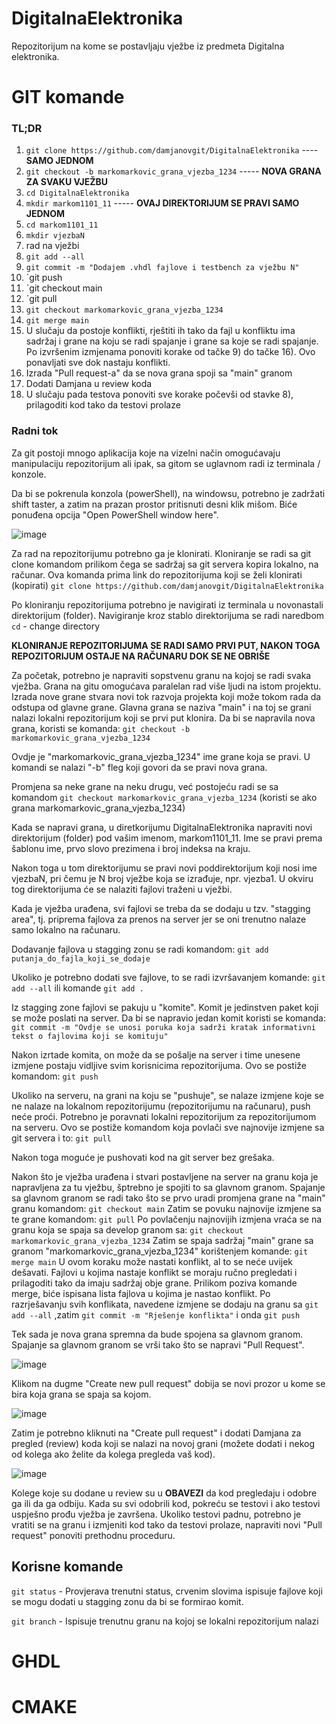 # DigitalnaElektronika

Repozitorijum na kome se postavljaju vježbe iz predmeta Digitalna elektronika.

# GIT komande

### TL;DR
1) `git clone https://github.com/damjanovgit/DigitalnaElektronika` ---- **SAMO JEDNOM**
2) `git checkout -b markomarkovic_grana_vjezba_1234` ----- **NOVA GRANA ZA SVAKU VJEŽBU**
3) `cd DigitalnaElektronika`
4) `mkdir markom1101_11` ----- **OVAJ DIREKTORIJUM SE PRAVI SAMO JEDNOM**
5) `cd markom1101_11`
6) `mkdir vjezbaN`
8) rad na vježbi
9) `git add --all`
10) `git commit -m "Dodajem .vhdl fajlove i testbench za vježbu N"`
11) `git push
12) `git checkout main
13) `git pull
14) `git checkout markomarkovic_grana_vjezba_1234`
15) `git merge main`
16) U slučaju da postoje konflikti, rještiti ih tako da fajl u konfliktu ima sadržaj i grane na koju se radi spajanje i grane sa koje se radi spajanje. Po izvršenim izmjenama ponoviti korake od tačke 9) do tačke 16). Ovo ponavljati sve dok nastaju konflikti.
17) Izrada "Pull request-a" da se nova grana spoji sa "main" granom
18) Dodati Damjana u review koda
19) U slučaju pada testova ponoviti sve korake počevši od stavke 8), prilagoditi kod tako da testovi prolaze

### Radni tok

Za git postoji mnogo aplikacija koje na vizelni način omogućavaju manipulaciju repozitorijum ali ipak, sa gitom se uglavnom radi iz terminala / konzole.

Da bi se pokrenula konzola (powerShell), na windowsu, potrebno je zadržati shift taster, a zatim na prazan prostor pritisnuti desni klik mišom. Biće ponuđena opcija "Open PowerShell window here".

![image](https://user-images.githubusercontent.com/45741417/227647736-b5087b78-d55f-4581-a69c-3ff9925a04b0.png)

Za rad na repozitorijumu potrebno ga je klonirati.
Kloniranje se radi sa git clone komandom prilikom čega se sadržaj sa git servera kopira lokalno, na računar.
Ova komanda prima link do repozitorijuma koji se želi klonirati (kopirati)
`git clone https://github.com/damjanovgit/DigitalnaElektronika`

Po kloniranju repozitorijuma potrebno je navigirati iz terminala u novonastali direktorijum (folder).
Navigiranje kroz stablo direktorijuma se radi naredbom `cd` - change directory

**KLONIRANJE REPOZITORIJUMA SE RADI SAMO PRVI PUT, NAKON TOGA REPOZITORIJUM OSTAJE NA RAČUNARU DOK SE NE OBRIŠE**

Za početak, potrebno je napraviti sopstvenu granu na kojoj se radi svaka vježba. Grana na gitu omogućava paralelan rad više ljudi na istom projektu. Izrada nove grane stvara novi tok razvoja projekta koji može tokom rada da odstupa od glavne grane. Glavna grana se naziva "main" i na toj se grani nalazi lokalni repozitorijum koji se prvi put klonira. Da bi se napravila nova grana, koristi se komanda:
`git checkout -b markomarkovic_grana_vjezba_1234`

Ovdje je "markomarkovic_grana_vjezba_1234" ime grane koja se pravi. U komandi se nalazi "-b" fleg koji govori da se pravi nova grana.

Promjena sa neke grane na neku drugu, već postojeću radi se sa komandom `git checkout markomarkovic_grana_vjezba_1234` (koristi se ako grana markomarkovic_grana_vjezba_1234)

Kada se napravi grana, u diretkorijumu DigitalnaElektronika napraviti novi direktorijum (folder) pod vašim imenom, markom1101_11. Ime se pravi prema šablonu ime, prvo slovo prezimena i broj indeksa na kraju.

Nakon toga u tom direktorijumu se pravi novi poddirektorijum koji nosi ime vjezbaN, pri čemu je N broj vježbe koja se izrađuje, npr. vjezba1.
U okviru tog direktorijuma će se nalaziti fajlovi traženi u vježbi.

Kada je vježba urađena, svi fajlovi se treba da se dodaju u tzv. "stagging area", tj. priprema fajlova za prenos na server jer se oni trenutno nalaze samo lokalno na računaru. 

Dodavanje fajlova u stagging zonu se radi komandom:
`git add putanja_do_fajla_koji_se_dodaje`

Ukoliko je potrebno dodati sve fajlove, to se radi izvršavanjem komande:
`git add --all`
ili komande
`git add .`

Iz stagging zone fajlovi se pakuju u "komite". Komit je jedinstven paket koji se može poslati na server.
Da bi se napravio jedan komit koristi se komanda:
`git commit -m "Ovdje se unosi poruka koja sadrži kratak informativni tekst o fajlovima koji se komituju"`

Nakon izrtade komita, on može da se pošalje na server i time unesene izmjene postaju vidljive svim korisnicima repozitorijuma.
Ovo se postiže komandom:
`git push`

Ukoliko na serveru, na grani na koju se "pushuje", se nalaze izmjene koje se ne nalaze na lokalnom repozitorijumu (repozitorijumu na računaru), push neće proći. Potrebno je poravnati lokalni repozitorijum za repozitorijumom na serveru. Ovo se postiže komandom koja povlači sve najnovije izmjene sa git servera i to:
`git pull`

Nakon toga moguće je pushovati kod na git server bez grešaka.

Nakon što je vježba urađena i stvari postavljene na server na granu koja je napravljena za tu vježbu, šptrebno je spojiti to sa glavnom granom. Spajanje sa glavnom granom se radi tako što se prvo uradi promjena grane na "main" granu komandom:
`git checkout main`
Zatim se povuku najnovije izmjene sa te grane komandom:
`git pull`
Po povlačenju najnovijih izmjena vraća se na granu koja se spaja sa develop granom sa:
`git checkout markomarkovic_grana_vjezba_1234`
Zatim se spaja sadržaj "main" grane sa granom "markomarkovic_grana_vjezba_1234" korištenjem komande:
`git merge main`
U ovom koraku može nastati konflikt, al to se neće uvijek dešavati. Fajlovi u kojima nastaje konflikt se moraju ručno pregledati i prilagoditi tako da imaju sadržaj obje grane. Prilikom poziva komande merge, biće ispisana lista fajlova u kojima je nastao konflikt. Po razrješavanju svih konflikata, navedene izmjene se dodaju na granu sa `git add --all` ,zatim `git commit -m "Rješenje konflikta"` i onda `git push`

Tek sada je nova grana spremna da bude spojena sa glavnom granom. Spajanje sa glavnom granom se vrši tako što se napravi "Pull Request".

![image](https://user-images.githubusercontent.com/45741417/227655498-f97fa96a-63c8-4953-8353-e89226ea141c.png)

Klikom na dugme "Create new pull request" dobija se novi prozor u kome se bira koja grana se spaja sa kojom. 

![image](https://user-images.githubusercontent.com/45741417/227655588-d822d640-c25a-4e83-9e19-d5729b7eef41.png)

Zatim je potrebno kliknuti na "Create pull request" i dodati Damjana za pregled (review) koda koji se nalazi na novoj grani (možete dodati i nekog od kolega ako želite da kolega pregleda vaš kod).

![image](https://user-images.githubusercontent.com/45741417/227655755-971c762f-42e4-46b1-8151-52be7da0eb7d.png)

Kolege koje su dodane u review su u **OBAVEZI** da kod pregledaju i odobre ga ili da ga odbiju.
Kada su svi odobrili kod, pokreću se testovi i ako testovi uspješno prođu vježba je završena.
Ukoliko testovi padnu, potrebno je vratiti se na granu i izmjeniti kod tako da testovi prolaze, napraviti novi "Pull request" ponoviti prethodnu proceduru.

## Korisne komande

`git status` - Provjerava trenutni status, crvenim slovima ispisuje fajlove koji se mogu dodati u stagging zonu da bi se formirao komit.

`git branch` - Ispisuje trenutnu granu na kojoj se lokalni repozitorijum nalazi


# GHDL

# CMAKE

